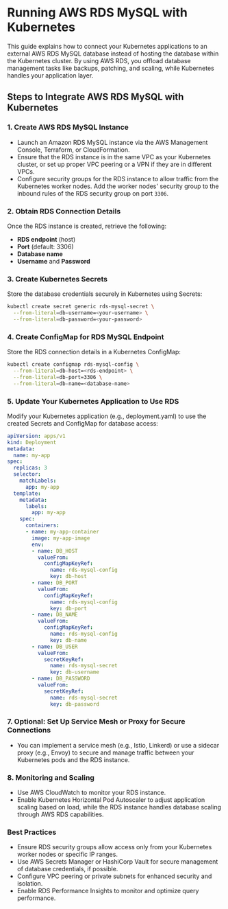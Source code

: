 # Running AWS RDS MySQL with Kubernetes

This guide explains how to connect your Kubernetes applications to an external AWS RDS MySQL database instead of hosting the database within the Kubernetes cluster. By using AWS RDS, you offload database management tasks like backups, patching, and scaling, while Kubernetes handles your application layer.

## Steps to Integrate AWS RDS MySQL with Kubernetes

### 1. Create AWS RDS MySQL Instance
- Launch an Amazon RDS MySQL instance via the AWS Management Console, Terraform, or CloudFormation.
- Ensure that the RDS instance is in the same VPC as your Kubernetes cluster, or set up proper VPC peering or a VPN if they are in different VPCs.
- Configure security groups for the RDS instance to allow traffic from the Kubernetes worker nodes. Add the worker nodes' security group to the inbound rules of the RDS security group on port `3306`.

### 2. Obtain RDS Connection Details
Once the RDS instance is created, retrieve the following:
- **RDS endpoint** (host)
- **Port** (default: 3306)
- **Database name**
- **Username** and **Password**

### 3. Create Kubernetes Secrets
Store the database credentials securely in Kubernetes using Secrets:
```bash
kubectl create secret generic rds-mysql-secret \
  --from-literal=db-username=<your-username> \
  --from-literal=db-password=<your-password>
```
### 4. Create ConfigMap for RDS MySQL Endpoint

Store the RDS connection details in a Kubernetes ConfigMap:
```bash
kubectl create configmap rds-mysql-config \
  --from-literal=db-host=<rds-endpoint> \
  --from-literal=db-port=3306 \
  --from-literal=db-name=<database-name>
```

### 5. Update Your Kubernetes Application to Use RDS

Modify your Kubernetes application (e.g., deployment.yaml) to use the created Secrets and ConfigMap for database access:

```yaml
apiVersion: apps/v1
kind: Deployment
metadata:
  name: my-app
spec:
  replicas: 3
  selector:
    matchLabels:
      app: my-app
  template:
    metadata:
      labels:
        app: my-app
    spec:
      containers:
      - name: my-app-container
        image: my-app-image
        env:
        - name: DB_HOST
          valueFrom:
            configMapKeyRef:
              name: rds-mysql-config
              key: db-host
        - name: DB_PORT
          valueFrom:
            configMapKeyRef:
              name: rds-mysql-config
              key: db-port
        - name: DB_NAME
          valueFrom:
            configMapKeyRef:
              name: rds-mysql-config
              key: db-name
        - name: DB_USER
          valueFrom:
            secretKeyRef:
              name: rds-mysql-secret
              key: db-username
        - name: DB_PASSWORD
          valueFrom:
            secretKeyRef:
              name: rds-mysql-secret
              key: db-password
```

### 7. Optional: Set Up Service Mesh or Proxy for Secure Connections

- You can implement a service mesh (e.g., Istio, Linkerd) or use a sidecar proxy (e.g., Envoy) to secure and manage traffic between your Kubernetes pods and the RDS instance.

### 8. Monitoring and Scaling

- Use AWS CloudWatch to monitor your RDS instance.
- Enable Kubernetes Horizontal Pod Autoscaler to adjust application scaling based on load, while the RDS instance handles database scaling through AWS RDS capabilities.

### Best Practices

- Ensure RDS security groups allow access only from your Kubernetes worker nodes or specific IP ranges.
-  Use AWS Secrets Manager or HashiCorp Vault for secure management of database credentials, if possible.
- Configure VPC peering or private subnets for enhanced security and isolation.
- Enable RDS Performance Insights to monitor and optimize query performance.